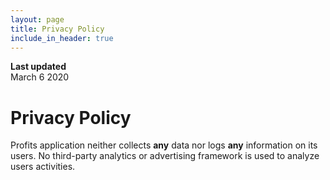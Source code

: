 ```yaml
---
layout: page
title: Privacy Policy
include_in_header: true
---
```


**Last updated**  
March 6 2020

# Privacy Policy
Profits application neither collects **any** data nor logs **any** information on its users.
No third-party analytics or advertising framework is used to analyze users activities.  


